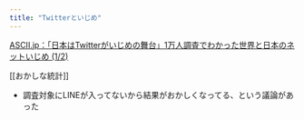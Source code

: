 ```yaml
---
title: "Twitterといじめ"
---
```


[ASCII.jp：「日本はTwitterがいじめの舞台」1万人調査でわかった世界と日本のネットいじめ (1/2)](https://ascii.jp/elem/000/004/102/4102378/)

[[おかしな統計]]
- 調査対象にLINEが入ってないから結果がおかしくなってる、という議論があった
